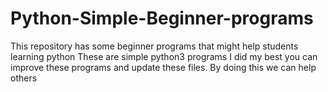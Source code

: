 # Python-Simple-Beginner-programs
This repository has some beginner programs that might help students learning python
These are simple python3 programs I did my best you can improve these programs and update these files.
By doing this we can help others
